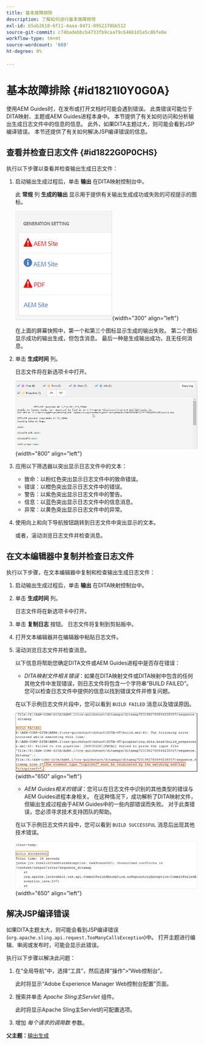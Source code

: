```yaml
---
title: 基本故障排除
description: 了解如何进行基本故障排除
exl-id: b5ab2618-6f11-4aaa-8471-09521f8bb512
source-git-commit: c74badebbcb4733fb9caa79c646b1d1e5c8bfe8e
workflow-type: tm+mt
source-wordcount: '669'
ht-degree: 0%

---
```


# 基本故障排除 {#id1821I0Y0G0A}

使用AEM Guides时，在发布或打开文档时可能会遇到错误。 此类错误可能位于DITA映射、主题或AEM Guides进程本身中。 本节提供了有关如何访问和分析输出生成日志文件中的信息的信息。 此外，如果DITA主题过大，则可能会看到JSP编译错误。 本节还提供了有关如何解决JSP编译错误的信息。

## 查看并检查日志文件 {#id1822G0P0CHS}

执行以下步骤以查看并检查输出生成日志文件：

1. 启动输出生成过程后，单击 **输出** 在DITA映射控制台中。

   此 **常规** 列 **生成的输出** 显示用于提供有关输出生成成功或失败的可视提示的图标。

   ![](images/output-general-settings.png){width="300" align="left"}

   在上面的屏幕快照中，第一个和第三个图标显示生成的输出失败。 第二个图标显示成功的输出生成，但包含消息。 最后一种是生成输出成功，且无任何消息。

1. 单击 **生成时间** 列。

   日志文件将在新选项卡中打开。

   ![](images/log-file.png){width="800" align="left"}

1. 应用以下筛选器以突出显示日志文件中的文本：
   - 致命：以粉红色突出显示日志文件中的致命错误。
   - 错误：以橙色突出显示日志文件中的错误。
   - 警告：以紫色突出显示日志文件中的警告。
   - 信息：以蓝色突出显示日志文件中的信息消息。
   - 异常：以黄色突出显示日志文件中的异常。
1. 使用向上和向下导航按钮跳转到日志文件中突出显示的文本。

   或者，滚动浏览日志文件并检查消息。


## 在文本编辑器中复制并检查日志文件

执行以下步骤，在文本编辑器中复制和检查输出生成日志文件：

1. 启动输出生成过程后，单击 **输出** 在DITA映射控制台中。

1. 单击 **生成时间** 列。

   日志文件将在新选项卡中打开。

1. 单击 **复制日志** 按钮。 日志文件将复制到剪贴板中。
1. 打开文本编辑器并在编辑器中粘贴日志文件。

1. 滚动浏览日志文件并检查消息。

   以下信息将帮助您确定DITA文件或AEM Guides进程中是否存在错误：

   - *DITA映射文件相关错误*：如果在DITA映射文件或DITA映射中包含的任何其他文件中发现错误，则日志文件将包含一个字符串“BUILD FAILED”。 您可以检查日志文件中提供的信息以找到错误文件并修复问题。

   在以下示例日志文件片段中，您可以看到 `BUILD FAILED` 消息以及错误原因。

   ![](images/dita-error-in-log-file.png){width="650" align="left"}

   - *AEM Guides相关的错误*：您可以在日志文件中识别的其他类型的错误与AEM Guides进程本身相关。 在这种情况下，成功解析了DITA映射文件，但输出生成过程由于AEM Guides中的一些内部错误而失败。 对于此类错误，您必须寻求技术支持团队的帮助。

   在以下示例日志文件片段中，您可以看到 `BUILD SUCCESSFUL` 消息后出现其他技术错误。

   ![](images/process-error-in-log-file.png){width="650" align="left"}


## 解决JSP编译错误

如果DITA主题太大，则可能会看到JSP编译错误\(`org.apache.sling.api.request.TooManyCallsException`\)中。 打开主题进行编辑、审阅或发布时，可能会显示此错误。

执行以下步骤以解决此问题：

1. 在“全局导航”中，选择“工具”，然后选择“操作”\>“Web控制台”。

   此时将显示“Adobe Experience Manager Web控制台配置”页面。

1. 搜索并单击 *Apache Sling主Servlet* 组件。

   此时将显示Apache Sling主Servlet的可配置选项。

1. 增加 *每个请求的调用数* 参数。


**父主题：**[&#x200B;输出生成](generate-output.md)
